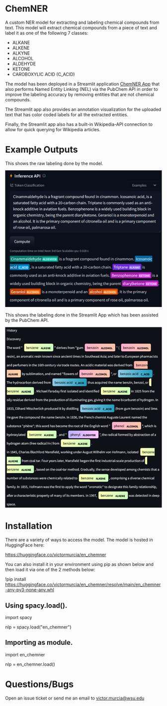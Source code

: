 # ChemNER
A custom NER model for extracting and labeling chemical compounds from text. This model will extract chemical compounds from a piece of text and label it as one of the following 7 classes:
* ALKANE
* ALKENE
* ALKYNE
* ALCOHOL
* ALDEHYDE
* KETONE
* CAROBOXYLIC ACID (C_ACID)

The model has been deployed in a Streamlit application [ChemNER App](https://chemner-5i7mrvyelw79tzasxwy96x.streamlit.app/) that also performs Named Entity Linking (NEL) via the PubChem API in order to improve the labeling accuracy by removing entities that are not chemical compounds.

The Streamlit app also provides an annotation visualization for the uploaded text that has color coded labels for all the extracted entities. 

Finally, the Streamlit app also has a built-in Wikipedia-API connection to allow for quick querying for Wikipedia articles.

# Example Outputs

This shows the raw labeling done by the model. 

<p align="center">
  <img src="chemNER16.PNG">
</p>

This shows the labeling done in the Streamlit App which has been assisted by the PubChem API.

<p align="center">
  <img src="chemNER17.PNG">
</p>

# Installation
There are a variety of ways to access the model. The model is hosted in HuggingFace here: 

https://huggingface.co/victormurcia/en_chemner 

You can also install it in your environment using pip as shown below and then load it via one of the 2 methods below:

!pip install https://huggingface.co/victormurcia/en_chemner/resolve/main/en_chemner-any-py3-none-any.whl

## Using spacy.load().
import spacy

nlp = spacy.load("en_chemner")

## Importing as module.
import en_chemner

nlp = en_chemner.load()

# Questions/Bugs
Open an issue ticket or send me an email to victor.murcia@wsu.edu
